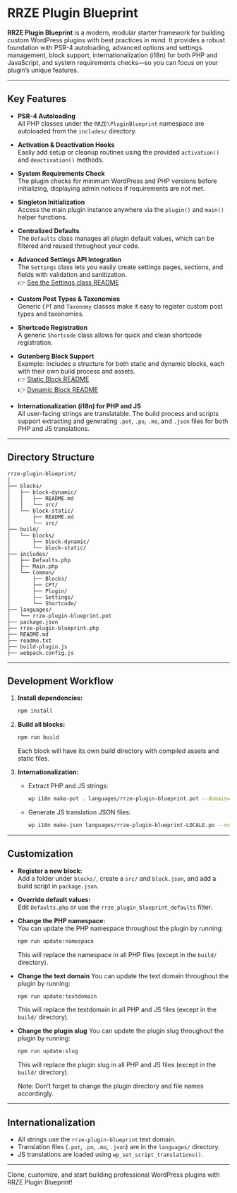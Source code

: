 # RRZE Plugin Blueprint

**RRZE Plugin Blueprint** is a modern, modular starter framework for building custom WordPress plugins with best practices in mind. It provides a robust foundation with PSR-4 autoloading, advanced options and settings management, block support, internationalization (i18n) for both PHP and JavaScript, and system requirements checks—so you can focus on your plugin’s unique features.

---

## Key Features

- **PSR-4 Autoloading**  
  All PHP classes under the `RRZE\PluginBlueprint` namespace are autoloaded from the `includes/` directory.

- **Activation & Deactivation Hooks**  
  Easily add setup or cleanup routines using the provided `activation()` and `deactivation()` methods.

- **System Requirements Check**  
  The plugin checks for minimum WordPress and PHP versions before initializing, displaying admin notices if requirements are not met.

- **Singleton Initialization**  
  Access the main plugin instance anywhere via the `plugin()` and `main()` helper functions.

- **Centralized Defaults**  
  The `Defaults` class manages all plugin default values, which can be filtered and reused throughout your code.

- **Advanced Settings API Integration**  
  The `Settings` class lets you easily create settings pages, sections, and fields with validation and sanitization.  
  👉 [See the Settings class README](includes/Common/Settings/README.md)

- **Custom Post Types & Taxonomies**  
  Generic `CPT` and `Taxonomy` classes make it easy to register custom post types and taxonomies.

- **Shortcode Registration**  
  A generic `Shortcode` class allows for quick and clean shortcode registration.

- **Gutenberg Block Support**  
  Example: Includes a structure for both static and dynamic blocks, each with their own build process and assets.  
  👉 [Static Block README](blocks/block-static/README.md)  
  👉 [Dynamic Block README](blocks/block-dynamic/README.md)

- **Internationalization (i18n) for PHP and JS**  
  All user-facing strings are translatable. The build process and scripts support extracting and generating `.pot`, `.po`, `.mo`, and `.json` files for both PHP and JS translations.

---

## Directory Structure

```
rrze-plugin-blueprint/
│
├── blocks/
│   ├── block-dynamic/
│   │   ├── README.md
│   │   └── src/
│   └── block-static/
│       ├── README.md
│       └── src/
├── build/
│   └── blocks/
│       ├── block-dynamic/
│       └── block-static/
├── includes/
│   ├── Defaults.php
│   ├── Main.php
│   └── Common/
│       ├── Blocks/
│       ├── CPT/
│       ├── Plugin/
│       ├── Settings/
│       └── Shortcode/
├── languages/
│   └── rrze-plugin-blueprint.pot
├── package.json
├── rrze-plugin-blueprint.php
├── README.md
├── readme.txt
├── build-plugin.js
├── webpack.config.js
```

---

## Development Workflow

1. **Install dependencies:**
   ```sh
   npm install
   ```

2. **Build all blocks:**
   ```sh
   npm run build
   ```
   Each block will have its own build directory with compiled assets and static files.

3. **Internationalization:**
   - Extract PHP and JS strings:
     ```sh
     wp i18n make-pot . languages/rrze-plugin-blueprint.pot --domain=rrze-plugin-blueprint --exclude=node_modules,vendor,build
     ```
   - Generate JS translation JSON files:
     ```sh
     wp i18n make-json languages/rrze-plugin-blueprint-LOCALE.po --no-purge
     ```

---

## Customization

- **Register a new block:**  
  Add a folder under `blocks/`, create a `src/` and `block.json`, and add a build script in `package.json`.

- **Override default values:**  
  Edit `Defaults.php` or use the `rrze_plugin_blueprint_defaults` filter.

- **Change the PHP namespace:**  
  You can update the PHP namespace throughout the plugin by running:
  ```sh
  npm run update:namespace
  ```
  This will replace the namespace in all PHP files (except in the `build/` directory).

- **Change the text domain**
  You can update the text domain throughout the plugin by running:
  ```sh
  npm run update:textdomain
  ```
  This will replace the textdomain in all PHP and JS files (except in the `build/` directory).

- **Change the plugin slug**
  You can update the plugin slug throughout the plugin by running:
  ```sh
  npm run update:slug
  ```
  This will replace the plugin slug in all PHP and JS files (except in the `build/` directory).

  Note: Don’t forget to change the plugin directory and file names accordingly.

---

## Internationalization

- All strings use the `rrze-plugin-blueprint` text domain.
- Translation files (`.pot`, `.po`, `.mo`, `.json`) are in the `languages/` directory.
- JS translations are loaded using `wp_set_script_translations()`.

---

Clone, customize, and start building professional WordPress plugins with RRZE Plugin Blueprint!